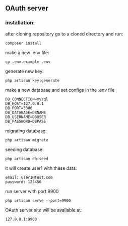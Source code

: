## OAuth server

### installation:
after cloning repository go to a cloned directory and run: 

    composer install 

make a new .env file:

    cp .env.example .env

generate new key:

    php artisan key:generate

make a new database and set configs in the .env file

    DB_CONNECTION=mysql
    DB_HOST=127.0.0.1
    DB_PORT=3306
    DB_DATABASE=DBNAME
    DB_USERNAME=DBUSER
    DB_PASSWORD=DBPASS

migrating database:

    php artisan migrate

seeding database:

    php artisan db:seed

it will create user1 with these data:

    email: user1@test.com
    password: 123456
    
run server with port 9900

    php artisan serve --port=9900
    
OAuth server site will be available at:

    127.0.0.1:9900